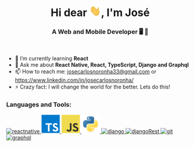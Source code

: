 <h1 align="center">Hi dear <img src="./hi.gif" height="30px">, I'm José</h1>
<h3 align="center">A Web and Mobile Developer 🖥️ 📱</h3><br/>

<!--
**JoseCarlos33/JoseCarlos33** is a ✨ _special_ ✨ repository because its `README.md` (this file) appears on your GitHub profile.-->

- 🌱 I’m currently learning **React**
- 💬 Ask me about **React Native, React, TypeScript, Django and Graphql**
- 📫 How to reach me: josecarlosnoronha33@gmail.com or https://www.linkedin.com/in/josecarlosnoronha/
- ⚡ Crazy fact: I will change the world for the better. Lets do this!

<h3 align="left">Languages and Tools:</h3>
<p align="left"> 
  <a href="https://reactnative.dev/" target="_blank" rel="noreferrer"> 
    <img src="https://reactnative.dev/img/header_logo.svg" alt="reactnative" width="50" height="50"/> 
  </a> 
  <a href="https://www.typescriptlang.org/" target="_blank" rel="noreferrer"> 
    <img src="https://raw.githubusercontent.com/devicons/devicon/master/icons/typescript/typescript-original.svg" alt="typescript" width="50" height="50"/> 
  </a> 
  <a href="https://developer.mozilla.org/en-US/docs/Web/JavaScript" target="_blank" rel="noreferrer"> 
    <img src="https://raw.githubusercontent.com/devicons/devicon/master/icons/javascript/javascript-original.svg" alt="javascript" width="50" height="50"/> 
  </a> 
  <a href="https://www.python.org" target="_blank" rel="noreferrer"> 
    <img src="https://raw.githubusercontent.com/devicons/devicon/master/icons/python/python-original.svg" alt="python" width="50" height="50"/> 
  </a>
  <a href="https://www.djangoproject.com/" target="_blank" rel="noreferrer"> 
    <img src="https://static.djangoproject.com/img/logo-django.42234b631760.svg" alt="django" width="50" height="50"/>
  </a>
  <a href="https://www.django-rest-framework.org/" target="_blank" rel="noreferrer"> 
    <img src="https://storage.caktusgroup.com/media/blog-images/drf-logo2.png" alt="djangoRest" width="65" height="50"/> 
  </a>
  <a href="https://git-scm.com/" target="_blank" rel="noreferrer"> 
    <img src="https://www.vectorlogo.zone/logos/git-scm/git-scm-icon.svg" alt="git" width="50" height="50"/> 
  </a>
  <a href="https://graphql.org/" target="_blank" rel="noreferrer"> 
    <img src="https://graphql.org/img/og-image.png" alt="graphql" width="110" height="50"/> 
  </a>
  

</p>
